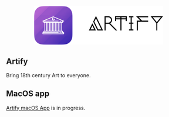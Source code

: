 
<div align="center">
    <img src="https://github.com/NghiaTranUIT/artify-core/blob/master/images/logo.png" width="70%" />
</div>

## Artify 
Bring 18th century Art to everyone.

## MacOS app
[Artify macOS App](https://github.com/NghiaTranUIT/artify-macos) is in progress.
